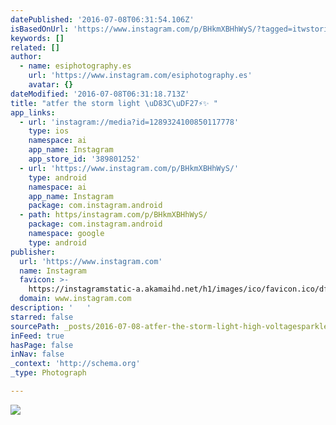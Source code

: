 ```yaml
---
datePublished: '2016-07-08T06:31:54.106Z'
isBasedOnUrl: 'https://www.instagram.com/p/BHkmXBHhWyS/?tagged=itwstories'
keywords: []
related: []
author:
  - name: esiphotography.es
    url: 'https://www.instagram.com/esiphotography.es'
    avatar: {}
dateModified: '2016-07-08T06:31:18.713Z'
title: "atfer the storm light \uD83C\uDF27⚡️✨ "
app_links:
  - url: 'instagram://media?id=1289324100850117778'
    type: ios
    namespace: ai
    app_name: Instagram
    app_store_id: '389801252'
  - url: 'https://www.instagram.com/p/BHkmXBHhWyS/'
    type: android
    namespace: ai
    app_name: Instagram
    package: com.instagram.android
  - path: https/instagram.com/p/BHkmXBHhWyS/
    package: com.instagram.android
    namespace: google
    type: android
publisher:
  url: 'https://www.instagram.com'
  name: Instagram
  favicon: >-
    https://instagramstatic-a.akamaihd.net/h1/images/ico/favicon.ico/dfa85bb1fd63.ico
  domain: www.instagram.com
description: '   '
starred: false
sourcePath: _posts/2016-07-08-atfer-the-storm-light-high-voltagesparkles.md
inFeed: true
hasPage: false
inNav: false
_context: 'http://schema.org'
_type: Photograph

---
```

![   ](https://imgflo.herokuapp.com/graph/vahj1ThiexotieMo/2ec3aa1583452fdec69a0e0af971545a/croprotate.jpg?cropheight=449&cropwidth=640&degrees=0&input=https%3A%2F%2Fscontent.cdninstagram.com%2Ft51.2885-15%2Fs640x640%2Fsh0.08%2Fe35%2F13556734_498085923723073_412403919_n.jpg%3Fig_cache_key%3DMTI4OTMyNDEwMDg1MDExNzc3OA%253D%253D.2&x=0&y=96)